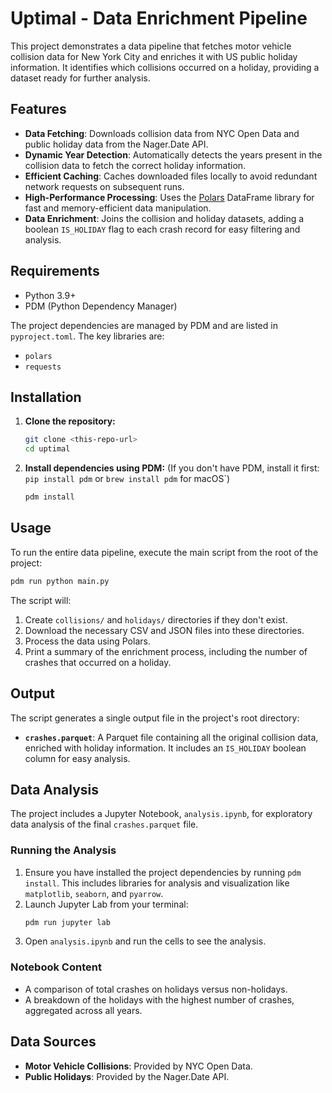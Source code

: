# Uptimal - Data Enrichment Pipeline

This project demonstrates a data pipeline that fetches motor vehicle collision data for New York City and enriches it with US public holiday information. It identifies which collisions occurred on a holiday, providing a dataset ready for further analysis.

## Features

- **Data Fetching**: Downloads collision data from NYC Open Data and public holiday data from the Nager.Date API.
- **Dynamic Year Detection**: Automatically detects the years present in the collision data to fetch the correct holiday information.
- **Efficient Caching**: Caches downloaded files locally to avoid redundant network requests on subsequent runs.
- **High-Performance Processing**: Uses the [Polars](https://pola.rs/) DataFrame library for fast and memory-efficient data manipulation.
- **Data Enrichment**: Joins the collision and holiday datasets, adding a boolean `IS_HOLIDAY` flag to each crash record for easy filtering and analysis.

## Requirements

- Python 3.9+
- PDM (Python Dependency Manager)

The project dependencies are managed by PDM and are listed in `pyproject.toml`. The key libraries are:
- `polars`
- `requests`

## Installation

1.  **Clone the repository:**
    ```bash
    git clone <this-repo-url>
    cd uptimal
    ```

2.  **Install dependencies using PDM:**
    (If you don't have PDM, install it first: `pip install pdm` or `brew install pdm` for macOS`)
    ```bash
    pdm install
    ```

## Usage

To run the entire data pipeline, execute the main script from the root of the project:

```bash
pdm run python main.py
```

The script will:
1.  Create `collisions/` and `holidays/` directories if they don't exist.
2.  Download the necessary CSV and JSON files into these directories.
3.  Process the data using Polars.
4.  Print a summary of the enrichment process, including the number of crashes that occurred on a holiday.

## Output

The script generates a single output file in the project's root directory:

- **`crashes.parquet`**: A Parquet file containing all the original collision data, enriched with holiday information. It includes an `IS_HOLIDAY` boolean column for easy analysis.

## Data Analysis

The project includes a Jupyter Notebook, `analysis.ipynb`, for exploratory data analysis of the final `crashes.parquet` file.

### Running the Analysis

1.  Ensure you have installed the project dependencies by running `pdm install`. This includes libraries for analysis and visualization like `matplotlib`, `seaborn`, and `pyarrow`.
2.  Launch Jupyter Lab from your terminal:
    ```bash
    pdm run jupyter lab
    ```
3.  Open `analysis.ipynb` and run the cells to see the analysis.

### Notebook Content
- A comparison of total crashes on holidays versus non-holidays.
- A breakdown of the holidays with the highest number of crashes, aggregated across all years.

## Data Sources

- **Motor Vehicle Collisions**: Provided by NYC Open Data.
- **Public Holidays**: Provided by the Nager.Date API.
